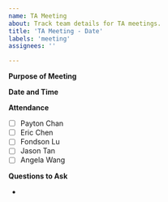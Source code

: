 ```yaml
---
name: TA Meeting
about: Track team details for TA meetings.
title: 'TA Meeting - Date'
labels: 'meeting'
assignees: ''

---
```


**Purpose of Meeting**

**Date and Time**

**Attendance**

- [ ] Payton Chan
- [ ] Eric Chen
- [ ] Fondson Lu
- [ ] Jason Tan
- [ ] Angela Wang

**Questions to Ask**

-